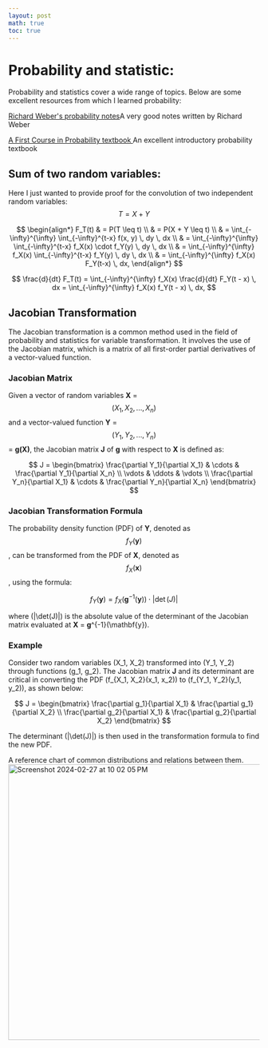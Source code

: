 ```yaml
---
layout: post
math: true
toc: true
---
```

# Probability and statistic:
Probability and statistics cover a wide range of topics. Below are some excellent resources from which I learned probability:

[Richard Weber's probability notes](https://www.statslab.cam.ac.uk/~rrw1/prob/prob-weber.pdf)A very good notes written by Richard Weber

[A First Course in Probability textbook ](https://www.seyedkalali.com/wp-content/uploads/2016/11/A-First-Course-in-Probability-8th-ed.-Sheldon-Ross.pdf) An excellent introductory probability textbook

## Sum of two random variables:
Here I just wanted to provide proof for the convolution of two independent random variables:
$$T = X + Y $$

$$
\begin{align*}
F_T(t) & = P(T \leq t) \\
& = P(X + Y \leq t) \\
& = \int_{-\infty}^{\infty} \int_{-\infty}^{t-x} f(x, y) \, dy \, dx \\
& = \int_{-\infty}^{\infty} \int_{-\infty}^{t-x} f_X(x) \cdot f_Y(y) \, dy \, dx \\
& = \int_{-\infty}^{\infty} f_X(x) \int_{-\infty}^{t-x} f_Y(y) \, dy \, dx \\
& = \int_{-\infty}^{\infty} f_X(x) F_Y(t-x) \, dx,
\end{align*}
$$

$$
\frac{d}{dt} F_T(t) = \int_{-\infty}^{\infty} f_X(x) \frac{d}{dt} F_Y(t - x) \, dx = \int_{-\infty}^{\infty} f_X(x) f_Y(t - x) \, dx,
$$

## Jacobian Transformation

The Jacobian transformation is a common method used in the field of probability and statistics for variable transformation. It involves the use of the Jacobian matrix, which is a matrix of all first-order partial derivatives of a vector-valued function.

### Jacobian Matrix

Given a vector of random variables **X** = $$(X_1, X_2, ..., X_n)$$ and a vector-valued function **Y** = $$(Y_1, Y_2, ..., Y_n)$$ = **g(X)**, the Jacobian matrix **J** of **g** with respect to **X** is defined as:

$$
J = \begin{bmatrix}
\frac{\partial Y_1}{\partial X_1} & \cdots & \frac{\partial Y_1}{\partial X_n} \\
\vdots & \ddots & \vdots \\
\frac{\partial Y_n}{\partial X_1} & \cdots & \frac{\partial Y_n}{\partial X_n}
\end{bmatrix}
$$

### Jacobian Transformation Formula

The probability density function (PDF) of **Y**, denoted as $$f_Y(\mathbf{y})$$, can be transformed from the PDF of **X**, denoted as $$f_X(\mathbf{x})$$, using the formula:

$$
f_Y(\mathbf{y}) = f_X(\mathbf{g}^{-1}(\mathbf{y})) \cdot |\det(J)|
$$

where \(|\det(J)|\) is the absolute value of the determinant of the Jacobian matrix evaluated at **X** = **g**^{-1}(\mathbf{y}).

### Example

Consider two random variables \(X_1, X_2\) transformed into \(Y_1, Y_2\) through functions \(g_1, g_2\). The Jacobian matrix **J** and its determinant are critical in converting the PDF \(f_{X_1, X_2}(x_1, x_2)\) to \(f_{Y_1, Y_2}(y_1, y_2)\), as shown below:

$$
J = \begin{bmatrix}
\frac{\partial g_1}{\partial X_1} & \frac{\partial g_1}{\partial X_2} \\
\frac{\partial g_2}{\partial X_1} & \frac{\partial g_2}{\partial X_2}
\end{bmatrix}
$$

The determinant \(|\det(J)|\) is then used in the transformation formula to find the new PDF.


A reference chart of common distributions and relations between them.
<img width="552" alt="Screenshot 2024-02-27 at 10 02 05 PM" src="https://github.com/zhiweilin27/zhiweilin27.github.io/assets/111717798/f50f1344-947e-45c4-9800-130ff160f2d1">


